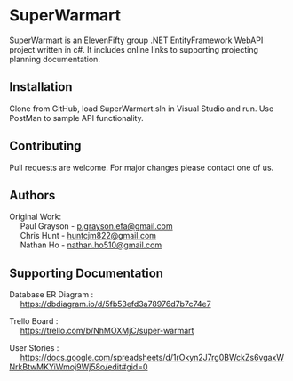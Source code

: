 # SuperWarmart
SuperWarmart is an ElevenFifty group .NET EntityFramework WebAPI project written in c#. It includes online links to supporting projecting planning documentation.

## Installation

Clone from GitHub, load SuperWarmart.sln in Visual Studio and run. Use PostMan to sample API functionality.

## Contributing

Pull requests are welcome. For major changes please contact one of us.

## Authors

Original Work: \
&nbsp;&nbsp;&nbsp;&nbsp;&nbsp;Paul Grayson - p.grayson.efa@gmail.com \
&nbsp;&nbsp;&nbsp;&nbsp;&nbsp;Chris Hunt - huntcjm822@gmail.com \
&nbsp;&nbsp;&nbsp;&nbsp;&nbsp;Nathan Ho - nathan.ho510@gmail.com

## Supporting Documentation

Database ER Diagram : \
&nbsp;&nbsp;&nbsp;&nbsp;&nbsp;https://dbdiagram.io/d/5fb53efd3a78976d7b7c74e7

Trello Board : \
&nbsp;&nbsp;&nbsp;&nbsp;&nbsp;https://trello.com/b/NhMOXMjC/super-warmart 

User Stories : \
&nbsp;&nbsp;&nbsp;&nbsp;&nbsp;https://docs.google.com/spreadsheets/d/1rOkyn2J7rg0BWckZs6vgaxWNrkBtwMKYiWmoj9Wj58o/edit#gid=0
